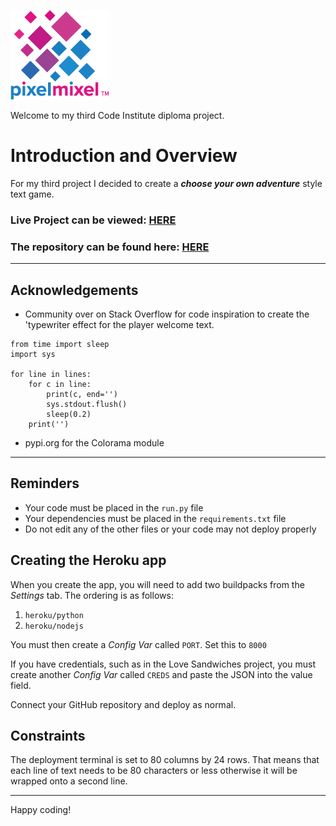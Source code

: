 ![pixelmixel logo](docs/images/pixelmixel.png "Pixel Mixel Logo")

Welcome to my third Code Institute diploma project.

# Introduction and Overview
For my third project I decided to create a ***choose your own adventure*** style text game.

### **Live Project can be viewed:**  [HERE](https://garycooper-pm.github.io/PP3-Python-project/)

### **The repository can be found here:**  [HERE](https://github.com/GaryCooper-pm/PP3-Python-project)

---

## Acknowledgements

* Community over on Stack Overflow for code inspiration to create the 'typewriter effect for the player welcome text.
```
from time import sleep
import sys

for line in lines:
    for c in line:
        print(c, end='')
        sys.stdout.flush()
        sleep(0.2)
    print('')
```
* pypi.org for the Colorama module

---

## Reminders

* Your code must be placed in the `run.py` file
* Your dependencies must be placed in the `requirements.txt` file
* Do not edit any of the other files or your code may not deploy properly

## Creating the Heroku app

When you create the app, you will need to add two buildpacks from the _Settings_ tab. The ordering is as follows:

1. `heroku/python`
2. `heroku/nodejs`

You must then create a _Config Var_ called `PORT`. Set this to `8000`

If you have credentials, such as in the Love Sandwiches project, you must create another _Config Var_ called `CREDS` and paste the JSON into the value field.

Connect your GitHub repository and deploy as normal.

## Constraints

The deployment terminal is set to 80 columns by 24 rows. That means that each line of text needs to be 80 characters or less otherwise it will be wrapped onto a second line.

-----
Happy coding!

